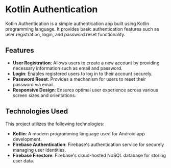 # Kotlin Authentication

Kotlin Authentication is a simple authentication app built using Kotlin programming language. It provides basic authentication features such as user registration, login, and password reset functionality.

## Features

- **User Registration**: Allows users to create a new account by providing necessary information such as email and password.
- **Login**: Enables registered users to log in to their account securely.
- **Password Reset**: Provides a mechanism for users to reset their password via email.
- **Responsive Design**: Ensures optimal user experience across various screen sizes and orientations.

## Technologies Used

This project utilizes the following technologies:

- **Kotlin**: A modern programming language used for Android app development.
- **Firebase Authentication**: Firebase's authentication service for securely managing user identities.
- **Firebase Firestore**: Firebase's cloud-hosted NoSQL database for storing user data.
